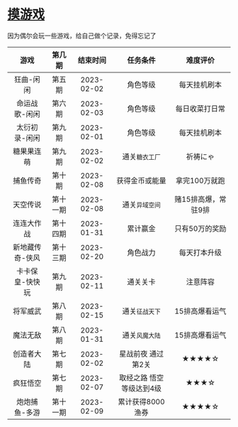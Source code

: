 # [摸游戏](https://github.com/noteMay/blog/issues/10)

因为偶尔会玩一些游戏，给自己做个记录，免得忘记了

|游戏|第几期|结束时间|任务条件|难度评价|
|:---:|:---:|:---:|:---:|:---:|
|狂曲-闲闲|第五期|2023-02-02|角色等级|每天挂机刷本|
|命运战歌-闲闲|第六期|2023-02-03|角色等级|每日收菜打日常|
|太衍初录-闲闲|第九期|2023-02-01|角色等级|每天挂机刷本|
|糖果果连萌|第九期|2023-02-02|通关`糖衣工厂`|祈祷にゃ|
|捕鱼传奇|第十期|2023-02-08|获得金币或能量|拿完100万就跑|
|天空传说|第十一期|2023-02-08|通关`异域空间`|赌15排高爆，常驻9排|
|连连大作战|第十四期|2023-01-31|累计赢金|只有50万的奖励|
|新地藏传奇-侠风|第十三期|2023-02-20|角色战力|每天打本升级|
|卡卡保皇-快快玩|第九期|2023-02-11|通关关卡|注意阵容|
|将军威武|第八期|2023-02-15|通关`征战天下`|15排高爆看运气|
|魔法无敌|第八期|2023-01-31|通关`风魔大陆`|15排高爆看运气|
|创造者大陆|第七期|2023-02-02|星战前夜 通过第2关|★★★★☆|
|疯狂悟空|第七期|2023-02-07|取经之路 悟空等级达到4级|★★★☆|
|炮炮捕鱼-多游|第十一期|2023-02-09|累计获得8000渔券|★★★★☆|
